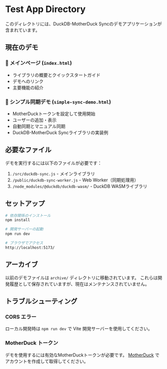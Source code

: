 # Test App Directory

このディレクトリには、DuckDB-MotherDuck Syncのデモアプリケーションが含まれています。

## 現在のデモ

### 📱 メインページ (`index.html`)
- ライブラリの概要とクイックスタートガイド
- デモへのリンク
- 主要機能の紹介

### 🚀 シンプル同期デモ (`simple-sync-demo.html`)
- MotherDuckトークンを設定して使用開始
- ユーザーの追加・表示
- 自動同期とマニュアル同期
- DuckDB-MotherDuck Syncライブラリの実装例

## 必要なファイル

デモを実行するには以下のファイルが必要です：

1. `/src/duckdb-sync.js` - メインライブラリ
2. `/public/duckdb-sync-worker.js` - Web Worker（同期処理用）
3. `/node_modules/@duckdb/duckdb-wasm/` - DuckDB WASMライブラリ

## セットアップ

```bash
# 依存関係のインストール
npm install

# 開発サーバーの起動
npm run dev

# ブラウザでアクセス
http://localhost:5173/
```

## アーカイブ

以前のデモファイルは `archive/` ディレクトリに移動されています。
これらは開発履歴として保存されていますが、現在はメンテナンスされていません。

## トラブルシューティング

### CORS エラー
ローカル開発時は `npm run dev` で Vite 開発サーバーを使用してください。

### MotherDuck トークン
デモを使用するには有効なMotherDuckトークンが必要です。
[MotherDuck](https://motherduck.com) でアカウントを作成して取得してください。